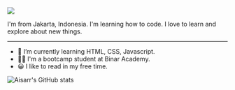 <img src="https://github.com/Aisarr/test_repo/blob/banner/banner.png?raw=true">

I'm from Jakarta, Indonesia. I'm learning how to code. I love to learn and explore about new things.

 
 
 ---
 
 - 🌱 I’m currently learning HTML, CSS, Javascript.
 - 🧑‍🎓 I'm a bootcamp student at Binar Academy.
 - 😀 I like to read in my free time.





![Aisarr's GitHub stats](https://github-readme-stats.vercel.app/api?username=Aisarr&hide=stars,commits,prs,issues,contribs&theme=radical)